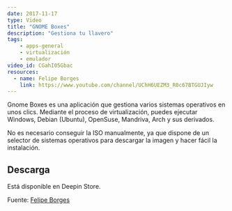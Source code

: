 ```yaml
---
date: 2017-11-17
type: Video
title: "GNOME Boxes"
description: "Gestiona tu llavero"
tags:
    - apps-general
    - virtualización
    - emulador
video_id: CGahI05Gbac
resources:
  - name: Felipe Borges
    link: https://www.youtube.com/channel/UChH6UEZM3_R0c67BTGUJIyw
---
```


Gnome Boxes es una aplicación que gestiona varios sistemas operativos en unos clics. Mediante el proceso de virtualización, puedes ejecutar Windows, Debian (Ubuntu), OpenSuse, Mandriva, Arch y sus derivados.

No es necesario conseguir la ISO manualmente, ya que dispone de un selector de sistemas operativos para descargar la imagen y hacer fácil la instalación.

## Descarga

Está disponible en Deepin Store.

Fuente: [Felipe Borges](https://www.youtube.com/channel/UChH6UEZM3_R0c67BTGUJIyw)
